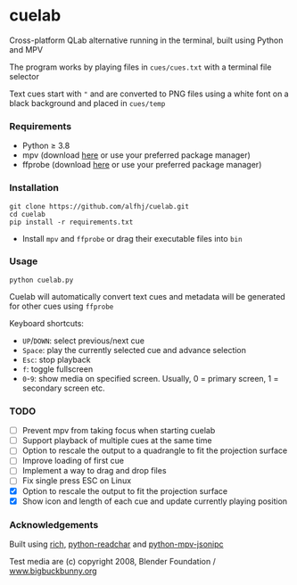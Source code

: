 # cuelab

Cross-platform QLab alternative running in the terminal, built using Python and MPV

The program works by playing files in `cues/cues.txt` with a terminal file selector

Text cues start with `"` and are converted to PNG files using a white font on a black background and placed in `cues/temp`

### Requirements

- Python ≥ 3.8
- mpv (download [here](https://mpv.io/installation/) or use your preferred package manager)
- ffprobe (download [here](https://www.gyan.dev/ffmpeg/builds/) or use your preferred package manager)

### Installation

```
git clone https://github.com/alfhj/cuelab.git
cd cuelab
pip install -r requirements.txt
```
- Install `mpv` and `ffprobe` or drag their executable files into `bin`

### Usage

`python cuelab.py`

Cuelab will automatically convert text cues and metadata will be generated for other cues using `ffprobe`

Keyboard shortcuts:
- `UP`/`DOWN`: select previous/next cue
- `Space`: play the currently selected cue and advance selection
- `Esc`: stop playback
- `f`: toggle fullscreen
- `0`-`9`: show media on specified screen. Usually, 0 = primary screen, 1 = secondary screen etc.

### TODO

- [ ] Prevent mpv from taking focus when starting cuelab
- [ ] Support playback of multiple cues at the same time
- [ ] Option to rescale the output to a quadrangle to fit the projection surface
- [ ] Improve loading of first cue
- [ ] Implement a way to drag and drop files
- [ ] Fix single press ESC on Linux
- [X] Option to rescale the output to fit the projection surface
- [X] Show icon and length of each cue and update currently playing position

### Acknowledgements

Built using [rich](https://github.com/Textualize/rich), [python-readchar](https://github.com/magmax/python-readchar) and [python-mpv-jsonipc](https://github.com/iwalton3/python-mpv-jsonipc)

Test media are (c) copyright 2008, Blender Foundation / www.bigbuckbunny.org

